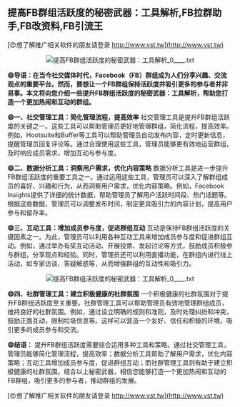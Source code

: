 ## **提高FB群组活跃度的秘密武器：工具解析,FB拉群助手,FB改资料,FB引流王**

[😍想了解推广相关软件的朋友请登录 http://www.vst.tw](http://www.vst.tw)

 <center><img src="https://vst.tw/MP4/tuiguang/png/8.png" alt="提高FB群组活跃度的秘密武器：工具解析_0____.txt"></center>

**😄导语：在当今社交媒体时代，Facebook（FB）群组成为人们分享兴趣、交流观点的重要平台。然而，要想让一个FB群组保持活跃度并吸引更多的参与者并非易事。本文将向您介绍一些提升FB群组活跃度的秘密武器：工具解析，帮助您打造一个更加热闹和互动的群组。**

**😄一、社交管理工具：简化管理流程，提高效率**
社交管理工具是提升FB群组活跃度的关键之一。这些工具可以帮助管理员更好地管理群组，简化流程，提高效率。例如，Hootsuite和Buffer等工具可以帮助管理员自动发布内容，定时更新信息，提醒管理员回复评论等。通过合理使用这些工具，管理员能够更有效地运营群组，及时响应成员需求，增加互动与参与度。

**😄二、数据分析工具：洞察用户需求，优化内容策略**
数据分析工具是进一步提升FB群组活跃度的重要工具之一。通过运用这些工具，管理员可以深入了解群组成员的喜好、兴趣和行为，从而洞察用户需求，优化内容策略。例如，Facebook Insights提供了详细的统计数据，帮助管理员了解用户活跃时间段、热门话题等。根据这些数据，管理员可以调整发布时间，制定更具吸引力的内容计划，提高用户参与和留存率。

**😄三、互动工具：增加成员参与度，促进群组互动**
互动是保持FB群组活跃度的关键因素之一。为此，管理员可以利用各种互动工具来增加成员参与度和促进群组互动。例如，通过举办有奖互动活动、开展投票、发起讨论等方式，鼓励成员积极参与群组，分享观点和经验。同时，管理员还可以利用直播功能，在群组内进行线上活动，如专家访谈、答疑解惑等，从而增强群组的互动性和吸引力。

 <center><img src="https://vst.tw/MP4/tuiguang/png/7.png" alt="提高FB群组活跃度的秘密武器：工具解析_0____.txt"></center>

**😄四、社群管理工具：建立积极健康的社群氛围**
一个积极健康的社群氛围对于提升FB群组活跃度至关重要。社群管理工具可以帮助管理员有效地管理群组成员，维持良好的社群氛围。例如，通过设立明确的规则和准则，及时处理纠纷和冲突，鼓励正面互动，限制垃圾信息等。这样可以营造一个友好、信任和积极的环境，吸引更多的成员参与和交流。

**😄结语：**
提升FB群组活跃度需要综合运用多种工具和策略。通过社交管理工具，管理员能够简化管理流程，提高效率；数据分析工具帮助了解用户需求，优化内容策略；互动工具增加成员参与度，促进群组互动；而社群管理工具则有助于建立积极健康的社群氛围。结合以上秘密武器，相信您能够打造一个更加热闹和互动的FB群组，吸引更多的参与者，推动群组的发展。

[😍想了解推广相关软件的朋友请登录 http://www.vst.tw](http://www.vst.tw)



